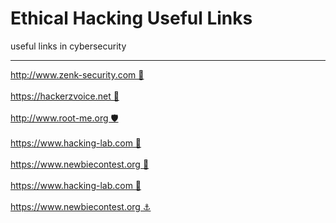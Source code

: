 # Ethical Hacking Useful Links
useful links in cybersecurity
<hr>
<a href="http://www.zenk-security.com">http://www.zenk-security.com 🔐</a>
</br></br>
<a href="https://hackerzvoice.net/">https://hackerzvoice.net 🚀</a>
</br></br>
<a href="http://www.root-me.org/">http://www.root-me.org 🛡️</a>
</br></br>
<a href="https://www.hacking-lab.com">https://www.hacking-lab.com 🔑</a>
</br></br>
<a href="https://www.newbiecontest.org/">https://www.newbiecontest.org 🦺</a>
</br></br>
<a href="https://www.hacking-lab.com">https://www.hacking-lab.com 🚀</a>
</br></br>
<a href="https://www.newbiecontest.org/">https://www.newbiecontest.org ⚓</a>
